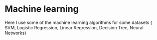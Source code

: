 # Machine learning 
Here I use some of the machine learning algorithms for some datasets ( SVM, Logistic Regression, Linear Regression, Decision Tree, Neural Networks) 
